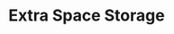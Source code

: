 ---
title: "Extra Space Storage"
url: /chicago/extra-space-storage-west-addison-street/
shop: Mieten
---